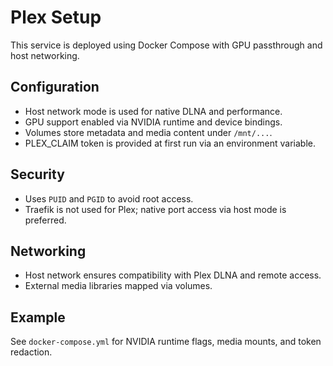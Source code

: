 # Plex Setup

This service is deployed using Docker Compose with GPU passthrough and host networking.

## Configuration
- Host network mode is used for native DLNA and performance.
- GPU support enabled via NVIDIA runtime and device bindings.
- Volumes store metadata and media content under `/mnt/...`.
- PLEX_CLAIM token is provided at first run via an environment variable.

## Security
- Uses `PUID` and `PGID` to avoid root access.
- Traefik is not used for Plex; native port access via host mode is preferred.

## Networking
- Host network ensures compatibility with Plex DLNA and remote access.
- External media libraries mapped via volumes.

## Example
See `docker-compose.yml` for NVIDIA runtime flags, media mounts, and token redaction.

